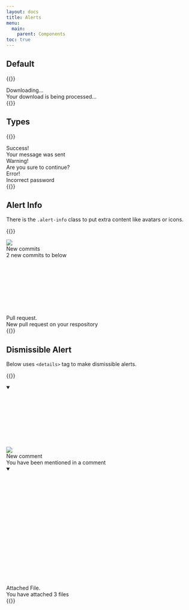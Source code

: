 ```yaml
---
layout: docs
title: Alerts
menu:
  main:
    parent: Components
toc: true
---
```


## Default

{{<example>}}
<div class="alert">
  <div class="alert-content">
    <div class="alert-title">
      Downloading...
    </div>
    <div class="alert-description">
      Your download is being processed...
    </div>
  </div>
</div>
{{</example>}}

## Types
{{<example>}}
<!-- Success Alert -->
<div class="alert alert-success">
  <div class="alert-content">
    <div class="alert-title">
      Success!
    </div>
    <div class="alert-description">
      Your message was sent
    </div>
  </div>
</div>

<!-- Warning Alert -->
<div class="alert alert-warning">
  <div class="alert-content">
    <div class="alert-title">
      Warning!
    </div>
    <div class="alert-description">
      Are you sure to continue?
    </div>
  </div>
</div>

<!-- Error Alert -->
<div class="alert alert-error">
  <div class="alert-content">
    <div class="alert-title">
      Error!
    </div>
    <div class="alert-description">
      Incorrect password
    </div>
  </div>
</div>
{{</example>}}

## Alert Info

There is the <code>.alert-info</code> class to put extra content like avatars or icons.

{{<example>}}
<!-- Alert with avatar -->
<div class="alert">
  <div class="alert-info">
    <span class="avatar avatar-small">
      <img src="/assets/img/avatar-02.jpeg">
    </span>
  </div>
  <div class="alert-content">
    <div class="alert-title">
      New commits
    </div>
    <div class="alert-description">
      2 new commits to below
    </div>
  </div>
</div>

<!-- Alert with icon -->
<div class="alert">
  <div class="alert-info">
    <svg class="icon"><use xlink:href="/assets/icons/feather.svg#git-pull-request"/></svg>
  </div>
  <div class="alert-content">
    <div class="alert-title">
      Pull request.
    </div>
    <div class="alert-description">
      New pull request on your respository
    </div>
  </div>
</div>
{{</example>}}

## Dismissible Alert

Below uses <code>&lt;details&gt;</code> tag to make dismissible alerts.

{{<example>}}
<!-- Dismissible Default Alert with Avatar Small -->
<details class="alert" open>
  <summary>
    <div class="alert-close">
      <svg class="icon"><use xlink:href="/assets/icons/feather.svg#x"/></svg>
    </div>
  </summary>
  <div class="alert-info">
    <span class="avatar avatar-small">
      <img src="/assets/img/avatar-02.jpeg">
    </span>
  </div>
  <div class="alert-content">
    <div class="alert-title">
      New comment
    </div>
    <div class="alert-description">
      You have been mentioned in a comment
    </div>
  </div>
</details>

<!-- Dismissible Success Alert -->
<details class="alert alert-success" open>
  <summary>
    <div class="alert-close">
      <svg class="icon"><use xlink:href="/assets/icons/feather.svg#x"/></svg>
    </div>
  </summary>
  <div class="alert-info">
    <svg class="icon"><use xlink:href="/assets/icons/feather.svg#paperclip"/></svg>
  </div>
  <div class="alert-content">
    <div class="alert-title">
      Attached File.
    </div>
    <div class="alert-description">
      You have attached 3 files
    </div>
  </div>
</details>
{{</example>}}
